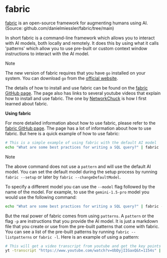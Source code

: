 # fabric

[fabric](https://github.com/danielmiessler/fabric/tree/main) is an open-source framework for augmenting humans using AI. (Source: github.com/danielmiessler/fabric/tree/main)

In short fabric is a command-line framework which allows you to interact with AI models, both locally and remotely. It does this by using what it calls 'patterns' which allow you to use pre-built or custom context window instructions to interact with the AI model.

> [!NOTE]
> The new version of fabric requires that you have `go` installed on your system. You can download `go` from the [official website](https://golang.org/dl/).

The details of how to install and use fabric can be found on the [fabric GitHub page](https://github.com/danielmiessler/fabric/tree/main). The page also has links to several youtube videos that explain how to install and use fabric. The one by [NetworkChuck]() is how I first learned about fabric.

**Using fabric**

For more detailed information about how to use fabric, please refer to the [fabric GitHub page](). The page has a lot of information about how to use fabric. But here is a quick example of how to use fabric:

```bash
# This is a simple example of using fabric with the default AI model
echo "What are some best practices for writing a SQL query?" | fabric
```
> [!NOTE]
> The above command does not use a `pattern` and will use the default AI model. You can set the default model during the setup process by running `fabric --setup` or later by `fabric --changeDefaultModel`.

To specify a different model you can use the `--model` flag followed by the name of the model. For example, to use the `gemini-1.5-pro` model you would use the following command:
```bash
echo "What are some best practices for writing a SQL query?" | fabric --model gemini-1.5-pro
```
But the real power of fabric comes from using `patterns`. A `pattern` or the flag `-p` are instructions that you provide the AI model. It is just a markdown file that you create or use from the pre-built patterns that come with fabric. You can see a list of the pre-built patterns by running `fabric --listpatterns` or `fabric -l`. Here is an example of using a pattern:
```bash
# This will get a video transcript from youtube and get the key points from the video
yt -transcript "https://www.youtube.com/watch?v=UbDyjIIGaxQ&t=1154s" | fabric --model gemini-1.5-pro-latest -p extract_wisdom
```